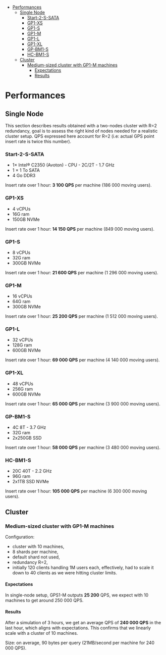 - [Performances](#performances)
  * [Single Node](#single-node)
    + [Start-2-S-SATA](#start-2-s-sata)
    + [GP1-XS](#gp1-xs)
    + [GP1-S](#gp1-s)
    + [GP1-M](#gp1-m)
    + [GP1-L](#gp1-l)
    + [GP1-XL](#gp1-xl)
    + [GP-BM1-S](#gp-bm1-s)
    + [HC-BM1-S](#hc-bm1-s)
  * [Cluster](#cluster)
    + [Medium-sized cluster with GP1-M machines](#medium-sized-cluster-with-gp1-m-machines)
      - [Expectations](#expectations)
      - [Results](#results)

# Performances

## Single Node

This section describes results obtained with a two-nodes cluster with
R=2 redundancy, goal is to assess the right kind of nodes needed for a
realistic cluster setup. QPS expressed here account for R=2 (i.e:
actual GPS point insert rate is twice this number).

### Start-2-S-SATA

- 1× Intel® C2350 (Avoton) - CPU - 2C/2T - 1.7 GHz
- 1 × 1 To SATA
- 4 Go DDR3

Insert rate over 1 hour: **3 100 QPS** per machine (186 000 moving users).

### GP1-XS

- 4 vCPUs
- 16G ram
- 150GB NVMe

Insert rate over 1 hour: **14 150 QPS** per machine (849 000 moving users).

### GP1-S

- 8 vCPUs
- 32G ram
- 300GB NVMe

Insert rate over 1 hour: **21 600 QPS** per machine (1 296 000 moving users).

### GP1-M

- 16 vCPUs
- 64G ram
- 300GB NVMe

Insert rate over 1 hour: **25 200 QPS** per machine (1 512 000 moving users).

### GP1-L

- 32 vCPUs
- 128G ram
- 600GB NVMe

Insert rate over 1 hour: **69 000 QPS** per machine (4 140 000 moving users).

### GP1-XL

- 48 vCPUs
- 256G ram
- 600GB NVMe

Insert rate over 1 hour: **65 000 QPS** per machine (3 900 000 moving users).

### GP-BM1-S

- 4C 8T - 3.7 GHz
- 32G ram
- 2x250GB SSD

Insert rate over 1 hour: **58 000 QPS** per machine (3 480 000 moving users).

### HC-BM1-S

- 20C 40T - 2.2 GHz
- 96G ram
- 2x1TB SSD NVMe

Insert rate over 1 hour: **105 000 QPS** per machine (6 300 000 moving users).

## Cluster

### Medium-sized cluster with GP1-M machines

Configuration:

- cluster with 10 machines,
- 8 shards per machine,
- default shard not used,
- redundancy R=2,
- initially 120 clients handling 1M users each, effectively, had to scale it down to 40 clients as we were hitting cluster limits.

#### Expectations

In single-node setup, GPS1-M outputs **25 200** QPS, we expect
with 10 machines to get around 250 000 QPS.

#### Results

After a simulation of 3 hours, we get an average QPS of **240 000
QPS** in the last hour, which aligns with expectations. This confirms
that we linearly scale with a cluster of 10 machines.

Size: on average, 90 bytes per query (21MB/second per machine for 240 000 QPS).
